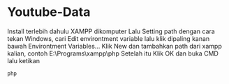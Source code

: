 # Youtube-Data

Install terlebih dahulu XAMPP dikomputer
Lalu Setting path dengan cara tekan Windows, cari Edit environtment variable lalu klik dipaling kanan bawah Environtment Variables...
Klik New dan tambahkan path dari xampp kalian, contoh E:\Programs\xampp\php
Setelah itu Klik OK dan buka CMD lalu ketikan
```sh
php
```
